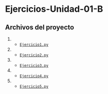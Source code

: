 # Ejercicios-Unidad-01-B
## Archivos del proyecto
1. - [`Ejercicio1.py`](./Ejercicio1.py)  
2. - [`Ejercicio2.py`](./Ejercicio2.py)  
3. - [`Ejercicio3.py`](./Ejercicio3.py)  
4. - [`Ejercicio4.py`](./Ejercicio4.py)  
5. - [`Ejercicio5.py`](./Ejercicio5.py)  
